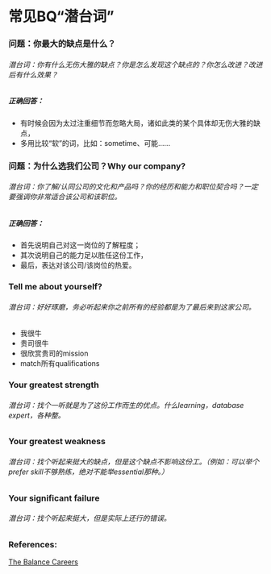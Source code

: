 # 常见BQ“潜台词”

### 问题：你最大的缺点是什么？
###### 潜台词：你有什么无伤大雅的缺点？你是怎么发现这个缺点的？你怎么改进？改进后有什么效果？
##### 正确回答：
- 有时候会因为太过注重细节而忽略大局，诸如此类的某个具体却无伤大雅的缺点，
- 多用比较“软”的词，比如：sometime、可能......

### 问题：为什么选我们公司？Why our company?
###### 潜台词：你了解/认同公司的文化和产品吗？你的经历和能力和职位契合吗？一定要强调你非常适合该公司和该职位。
##### 正确回答：
- 首先说明自己对这一岗位的了解程度；
- 其次说明自己的能力足以胜任这份工作，
- 最后，表达对该公司/该岗位的热爱。

### Tell me about yourself? 
###### 潜台词：好好琢磨，务必听起来你之前所有的经验都是为了最后来到这家公司。
- 我很牛
- 贵司很牛
- 很欣赏贵司的mission
- match所有qualifications

### Your greatest strength
###### 潜台词：找个一听就是为了这份工作而生的优点。什么learning，database expert，各种整。
### Your greatest weakness
###### 潜台词：找个听起来挺大的缺点，但是这个缺点不影响这份工。（例如：可以举个prefer skill不够熟练，绝对不能举essential那种。）
### Your significant failure
###### 潜台词：找个听起来挺大，但是实际上还行的错误。
### 

### References: 
[The Balance Careers](https://www.thebalancecareers.com/)

